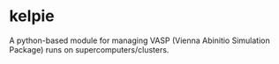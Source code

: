 # kelpie

A python-based module for managing VASP (Vienna Abinitio Simulation Package) runs on supercomputers/clusters.
